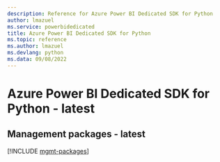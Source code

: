 ```yaml
---
description: Reference for Azure Power BI Dedicated SDK for Python
author: lmazuel
ms.service: powerbidedicated
title: Azure Power BI Dedicated SDK for Python
ms.topic: reference
ms.author: lmazuel
ms.devlang: python
ms.data: 09/08/2022
---
```

# Azure Power BI Dedicated SDK for Python - latest

## Management packages - latest
[!INCLUDE [mgmt-packages](power-bi-dedicated-mgmt-index.md)]